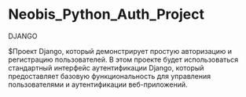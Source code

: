 # Neobis_Python_Auth_Project
DJANGO

$Проект Django, который демонстрирует простую авторизацию и регистрацию пользователей. В этом проекте будет использоваться стандартный интерфейс аутентификации Django, который предоставляет базовую функциональность для управления пользователями и аутентификации веб-приложений.
